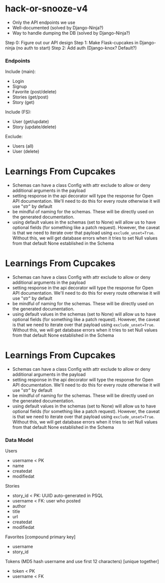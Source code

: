 # hack-or-snooze-v4

- Only the API endpoints we use
- Well-documented (solved by Django-Ninja?)
- Way to handle dumping the DB (solved by Django-Ninja?)

Step 0: Figure out our API design
Step 1: Make Flask-cupcakes in Django-ninja (no auth to start)
Step 2: Add auth (Django-knox? Default?)

### Endpoints
Include (main):
- Login
- Signup
- Favorite (post/delete)
- Stories (get/post)
- Story (get)

Include (FS):
- User (get/update)
- Story (update/delete)

Exclude:
- Users (all)
- User (delete)

# Learnings From Cupcakes
- Schemas can have a class Config with attr exclude to allow or deny additional arguments in the payload
- setting response in the api decorator will type the response for Open API documentation. We'll need to do this for every route otherwise it will use "str" by default
- be mindful of naming for the schemas. These will be directly used on the generated documentation.
- using default values in the schemas (set to None) will allow us to have optional fields (for something like a patch request). However, the caveat is that we need to iterate over that payload using `exclude_unset=True`. Without this,
  we will get database errors when it tries to set Null values from that default None established in the Schema

# Learnings From Cupcakes
- Schemas can have a class Config with attr exclude to allow or deny additional arguments in the payload
- setting response in the api decorator will type the response for Open API documentation. We'll need to do this for every route otherwise it will use "str" by default
- be mindful of naming for the schemas. These will be directly used on the generated documentation.
- using default values in the schemas (set to None) will allow us to have optional fields (for something like a patch request). However, the caveat is that we need to iterate over that payload using `exclude_unset=True`. Without this,
  we will get database errors when it tries to set Null values from that default None established in the Schema

# Learnings From Cupcakes
- Schemas can have a class Config with attr exclude to allow or deny additional arguments in the payload
- setting response in the api decorator will type the response for Open API documentation. We'll need to do this for every route otherwise it will use "str" by default
- be mindful of naming for the schemas. These will be directly used on the generated documentation.
- using default values in the schemas (set to None) will allow us to have optional fields (for something like a patch request). However, the caveat is that we need to iterate over that payload using `exclude_unset=True`. Without this,
  we will get database errors when it tries to set Null values from that default None established in the Schema

### Data Model

Users
- username < PK
- name
- createdat
- modifiedat

Stories
- story_id < PK: UUID auto-generated in PSQL
- username < FK: user who posted
- author
- title
- url
- createdat
- modifiedat

Favorites
[compound primary key]
- username
- story_id

Tokens (MD5 hash username and use first 12 characters)
[unique together]
- token < PK
- username < FK